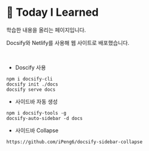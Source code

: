 # 🎇 Today I Learned

학습한 내용을 올리는 페이지입니다.

Docsify와 Netlify를 사용해 웹 사이트로 배포했습니다.

<br>

- Doscify 사용
```
npm i docsify-cli
docsify init ./docs
docsify serve docs
```

- 사이드바 자동 생성
```
npm i docsify-tools -g
docsify-auto-sidebar -d docs
```

- 사이드바 Collapse
```
https://github.com/iPeng6/docsify-sidebar-collapse
```